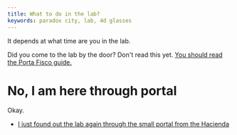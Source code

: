 ```yaml
---
title: What to do in the lab?
keywords: paradox city, lab, 4d glasses
---
```


It depends at what time are you in the lab. 

Did you come to the lab by the door? Don't read this yet. [You should read the Porta Fisco guide.](../../07-porta-fisco/index.md)

# No, I am here through portal
Okay.
 - [I just found out the lab again through the small portal from the Hacienda](010-first.md)
